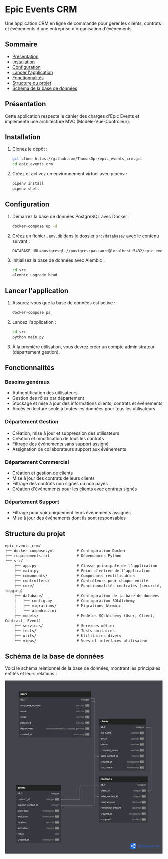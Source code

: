 # Epic Events CRM

Une application CRM en ligne de commande pour gérer les clients, contrats et événements d'une entreprise d'organisation d'événements.

## Sommaire
- [Présentation](#présentation)
- [Installation](#installation)
- [Configuration](#configuration)
- [Lancer l'application](#lancer-lapplication)
- [Fonctionnalités](#fonctionnalités)
- [Structure du projet](#structure-du-projet)
- [Schéma de la base de données](#schéma-de-la-base-de-données)

## Présentation

Cette application respecte le cahier des charges d'Epic Events et implémente une architecture MVC (Modèle-Vue-Contrôleur).

## Installation

1. Clonez le dépôt :
    ```bash
    git clone https://github.com/ThomasDpr/epic_events_crm.git
    cd epic_events_crm
    ```

2. Créez et activez un environnement virtuel avec pipenv :
    ```bash
    pipenv install
    pipenv shell
    ```

## Configuration

1. Démarrez la base de données PostgreSQL avec Docker :
    ```bash
    docker-compose up -d
    ```

2. Créez un fichier `.env.db` dans le dossier `src/database/` avec le contenu suivant :
    ```
    DATABASE_URL=postgresql://postgres:password@localhost:5432/epic_events
    ```

4. Initialisez la base de données avec Alembic :
    ```bash
    cd src
    alembic upgrade head
    ```

## Lancer l'application

1. Assurez-vous que la base de données est active :
    ```bash
    docker-compose ps
    ```

2. Lancez l'application :
    ```bash
    cd src
    python main.py
    ```

3. À la première utilisation, vous devrez créer un compte administrateur (département gestion).

## Fonctionnalités

### Besoins généraux
- Authentification des utilisateurs
- Gestion des rôles par département
- Stockage et mise à jour des informations clients, contrats et événements
- Accès en lecture seule à toutes les données pour tous les utilisateurs

### Département Gestion
- Création, mise à jour et suppression des utilisateurs
- Création et modification de tous les contrats
- Filtrage des événements sans support assigné
- Assignation de collaborateurs support aux événements

### Département Commercial
- Création et gestion de clients
- Mise à jour des contrats de leurs clients
- Filtrage des contrats non signés ou non payés
- Création d'événements pour les clients avec contrats signés

### Département Support
- Filtrage pour voir uniquement leurs événements assignés
- Mise à jour des événements dont ils sont responsables

## Structure du projet

```
epic_events_crm/
├── docker-compose.yml          # Configuration Docker
├── requirements.txt            # Dépendances Python
└── src/
    ├── app.py                  # Classe principale de l'application
    ├── main.py                 # Point d'entrée de l'application
    ├── components/             # Composants réutilisables
    ├── controllers/            # Contrôleurs pour chaque entité
    ├── core/                   # Fonctionnalités centrales (sécurité, logging)
    ├── database/               # Configuration de la base de données
    │   ├── config.py           # Configuration SQLAlchemy
    │   ├── migrations/         # Migrations Alembic
    │   └── alembic.ini
    ├── models/                 # Modèles SQLAlchemy (User, Client, Contract, Event)
    ├── services/               # Services métier
    ├── tests/                  # Tests unitaires
    ├── utils/                  # Utilitaires divers
    └── views/                  # Vues et interfaces utilisateur
```

## Schéma de la base de données

Voici le schéma relationnel de la base de données, montrant les principales entités et leurs relations :

![Schéma de la base de données](CRM.png)
